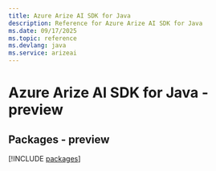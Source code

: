 ```yaml
---
title: Azure Arize AI SDK for Java
description: Reference for Azure Arize AI SDK for Java
ms.date: 09/17/2025
ms.topic: reference
ms.devlang: java
ms.service: arizeai
---
```

# Azure Arize AI SDK for Java - preview
## Packages - preview
[!INCLUDE [packages](arize-ai-index.md)]